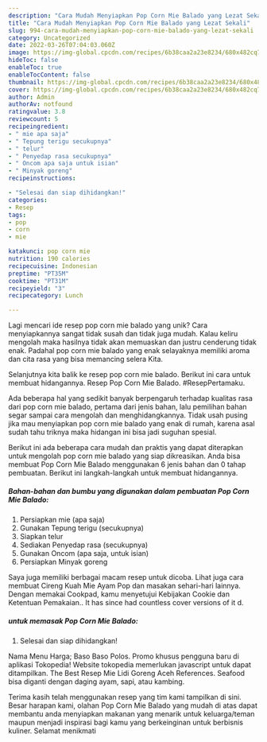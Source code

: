 ```yaml
---
description: "Cara Mudah Menyiapkan Pop Corn Mie Balado yang Lezat Sekali"
title: "Cara Mudah Menyiapkan Pop Corn Mie Balado yang Lezat Sekali"
slug: 994-cara-mudah-menyiapkan-pop-corn-mie-balado-yang-lezat-sekali
category: Uncategorized
date: 2022-03-26T07:04:03.060Z
image: https://img-global.cpcdn.com/recipes/6b38caa2a23e8234/680x482cq70/pop-corn-mie-balado-foto-resep-utama.jpg
hideToc: false
enableToc: true
enableTocContent: false
thumbnail: https://img-global.cpcdn.com/recipes/6b38caa2a23e8234/680x482cq70/pop-corn-mie-balado-foto-resep-utama.jpg
cover: https://img-global.cpcdn.com/recipes/6b38caa2a23e8234/680x482cq70/pop-corn-mie-balado-foto-resep-utama.jpg
author: Admin
authorAv: notfound
ratingvalue: 3.8
reviewcount: 5
recipeingredient:
- " mie apa saja"
- " Tepung terigu secukupnya"
- " telur"
- " Penyedap rasa secukupnya"
- " Oncom apa saja untuk isian"
- " Minyak goreng"
recipeinstructions:

- "Selesai dan siap dihidangkan!"
categories:
- Resep
tags:
- pop
- corn
- mie

katakunci: pop corn mie 
nutrition: 190 calories
recipecuisine: Indonesian
preptime: "PT35M"
cooktime: "PT31M"
recipeyield: "3"
recipecategory: Lunch

---
```





Lagi mencari ide resep pop corn mie balado yang unik? Cara menyiapkannya sangat tidak susah dan tidak juga mudah. Kalau keliru mengolah maka hasilnya tidak akan memuaskan dan justru cenderung tidak enak. Padahal pop corn mie balado yang enak selayaknya memiliki aroma dan cita rasa yang bisa memancing selera Kita.





Selanjutnya kita balik ke resep pop corn mie balado. Berikut ini cara untuk membuat hidangannya. Resep Pop Corn Mie Balado. #ResepPertamaku.

Ada beberapa hal yang sedikit banyak berpengaruh terhadap kualitas rasa dari pop corn mie balado, pertama dari jenis bahan, lalu pemilihan bahan segar sampai cara mengolah dan menghidangkannya. Tidak usah pusing jika mau menyiapkan pop corn mie balado yang enak di rumah, karena asal sudah tahu triknya maka hidangan ini bisa jadi suguhan spesial.






Berikut ini ada beberapa cara mudah dan praktis yang dapat diterapkan untuk mengolah pop corn mie balado yang siap dikreasikan. Anda bisa membuat Pop Corn Mie Balado menggunakan 6 jenis bahan dan 0 tahap pembuatan. Berikut ini langkah-langkah untuk membuat hidangannya.

<!--inarticleads1-->

##### Bahan-bahan dan bumbu yang digunakan dalam pembuatan Pop Corn Mie Balado:

1. Persiapkan  mie (apa saja)
1. Gunakan  Tepung terigu (secukupnya)
1. Siapkan  telur
1. Sediakan  Penyedap rasa (secukupnya)
1. Gunakan  Oncom (apa saja, untuk isian)
1. Persiapkan  Minyak goreng


Saya juga memiliki berbagai macam resep untuk dicoba. Lihat juga cara membuat Cireng Kuah Mie Ayam Pop dan masakan sehari-hari lainnya. Dengan memakai Cookpad, kamu menyetujui Kebijakan Cookie dan Ketentuan Pemakaian.. It has since had countless cover versions of it d. 

<!--inarticleads2-->

#####  untuk memasak Pop Corn Mie Balado:


1. Selesai dan siap dihidangkan!

Nama Menu Harga; Baso Baso Polos. Promo khusus pengguna baru di aplikasi Tokopedia! Website tokopedia memerlukan javascript untuk dapat ditampilkan. The Best Resep Mie Lidi Goreng Aceh References. Seafood bisa diganti dengan daging ayam, sapi, atau kambing. 

Terima kasih telah menggunakan resep yang tim kami tampilkan di sini. Besar harapan kami, olahan Pop Corn Mie Balado yang mudah di atas dapat membantu anda menyiapkan makanan yang menarik untuk keluarga/teman maupun menjadi inspirasi bagi kamu yang berkeinginan untuk berbisnis kuliner. Selamat menikmati
